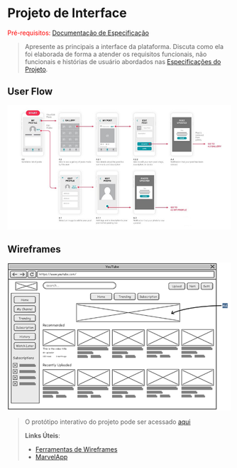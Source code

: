 
# Projeto de Interface

<span style="color:red">Pré-requisitos: <a href="2-Especificação.md"> Documentação de Especificação</a></span>

> Apresente as principais a interface da plataforma. Discuta como ela
> foi elaborada de forma a atender os requisitos funcionais, não
> funcionais e histórias de usuário abordados nas [Especificações do
> Projeto](2-Especificação.md).

## User Flow

![Exemplo de UserFlow](images/userflow.jpg)


## Wireframes

![Exemplo de Wireframe](images/wireframe-example.png)

> O protótipo interativo do projeto pode ser acessado [aqui](https://www.figma.com/proto/cXcXpCFuI0zA7V5Eev4g8R/Tela-inicial?node-id=1%3A3&scaling=min-zoom&page-id=0%3A1&starting-point-node-id=1%3A3)
> 
> **Links Úteis**:
> - [Ferramentas de Wireframes](https://rockcontent.com/blog/wireframes/)
> - [MarvelApp](https://marvelapp.com/developers/documentation/tutorials/)

